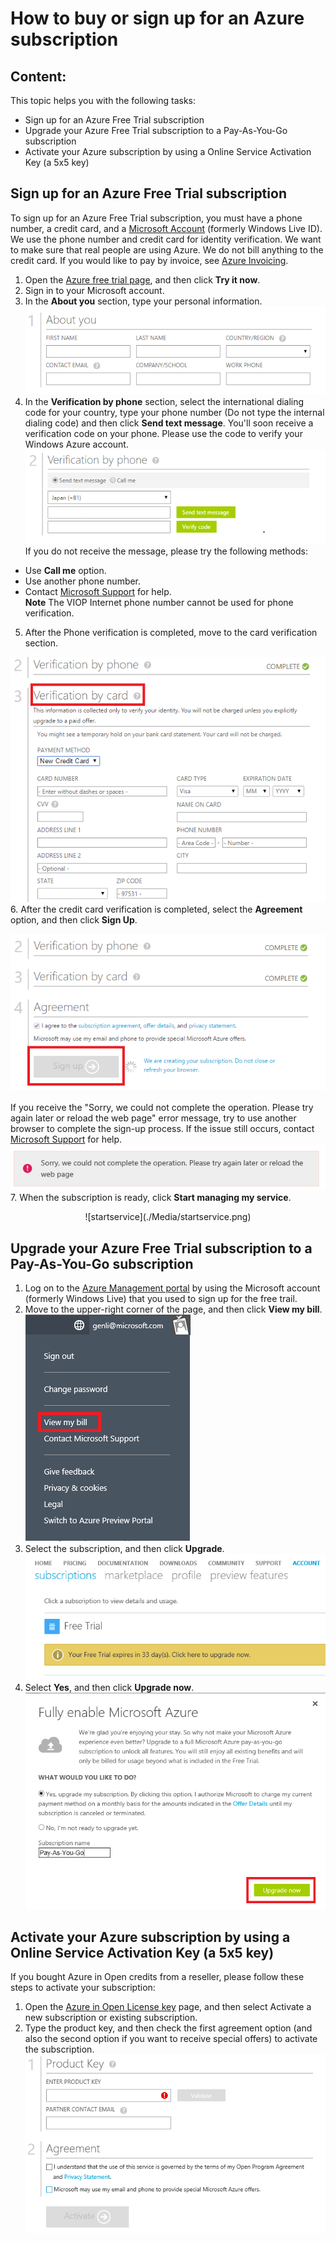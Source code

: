 <properties 
	pageTitle="How to buy or sign up for an Azure subscription" 
	description="Describes How to buy or sign up for an Azure subscription" 
	services="billing" 
	documentationCenter="" 
	authors="genli" 
	manager="jarrettr" 
	editor="curtand"/>

<tags 
	ms.service="billing" 
	ms.workload="/" 
	ms.tgt_pltfrm="na" 
	ms.devlang="na" 
	ms.topic="billing" 
	ms.date="08/13/2015" 
	ms.author="genli"/>
# How to buy or sign up for an Azure subscription
## Content:

This topic helps you with the following tasks:

* Sign up for an Azure Free Trial subscription
* Upgrade your Azure Free Trial subscription to a Pay-As-You-Go subscription
* Activate your Azure subscription by using a Online Service Activation Key (a 5x5 key)

## Sign up for an Azure Free Trial subscription
To sign up for an Azure Free Trial subscription, you must have a phone number, a credit card, and a [Microsoft Account](https://www.microsoft.com/en-us/account/faq.aspx) (formerly Windows Live ID).  We use the phone number and credit card for identity verification. We want to make sure that real people are using Azure. We do not bill anything to the credit card.  If you would like to pay by invoice, see [Azure Invoicing](http://azure.microsoft.com/en-us/pricing/invoicing/).

1. Open the [Azure free trial page](https://azure.microsoft.com/en-us/pricing/free-trial/), and then click **Try it now**.
2. Sign in to your Microsoft account.
3. In the **About you** section, type your personal information. ![The screenshow of personal information](./Media/AboutYou.png)
4. In the **Verification by phone** section, select the international dialing code for your country, type your phone number (Do not type the internal dialing code) and then click **Send text message**. You'll soon receive a verification code on your phone. Please use the code to verify your Windows Azure account.  
![the screenshot about phone verification](./Media/PhoneVerify.png)</br>
If you do not receive the message, please try the following methods:
 * Use **Call me** option.
 * Use another phone number.
 * Contact [Microsoft Support](http://go.microsoft.com/fwlink/?linkid=544831&clcid=0x409) for help.  
**Note** The VIOP Internet phone number cannot be used for phone verification.
5. After the Phone verification is completed, move to the card
 verification section.

 ![cardverify](./Media/VardVerify.png)</br>
6. After the credit card verification is completed, select the **Agreement** option, and then click **Sign Up**. <center>![Signup](./Media/Signup.png)</center></br>
If you receive the "Sorry, we could not complete the operation. Please try again later or reload the web page" error message, try to use another browser to complete the sign-up process.  If the issue still occurs, contact [Microsoft Support](http://go.microsoft.com/fwlink/?linkid=544831&clcid=0x409) for help. </br>
![signuperror1](./Media/signuperror1.png)
7. When the subscription is ready, click **Start managing my service**.
<center>![startservice](./Media/startservice.png)</center>

## Upgrade your Azure Free Trial subscription to a Pay-As-You-Go subscription

1. Log on to the [Azure Management portal](https://manage.windowsazure.com/) by using the Microsoft account (formerly Windows Live) that you used to sign up for the free trail.
2. Move to the upper-right corner of the page, and then click **View my bill**.</br>
![bill](./Media/billing.png)
3. Select the subscription, and then click **Upgrade**.</br>![billpage](./Media/billpage.png)
4. Select **Yes**, and then click **Upgrade now**. </br>![upgrade](./Media/Upgrade.png)

## Activate your Azure subscription by using a Online Service Activation Key (a 5x5 key)

If you bought Azure in Open credits from a reseller, please follow these steps to activate your subscription:

1. Open the [Azure in Open License key](http://azure.microsoft.com/en-us/offers/ms-azr-0111p/) page, and then select Activate a new subscription or existing subscription.
2. Type the product key, and then check the first agreement option (and also the second option if you want to receive special offers) to activate the subscription.</br>![OSA KEY](./Media/OSAkey.png)
